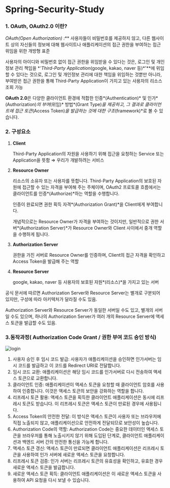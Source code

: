 # Spring-Security-Study
### ****1. OAuth, OAuth2.0 이란?****

**OAuth*(Open Authorization) :*** 사용자들이 비밀번호를 제공하지 않고, 다른 웹사이트 상의 자신들의 정보에 대해 웹사이트나 애플리케이션의 접근 권한을 부여하는 접근 위임을 위한 개방형 표준

사용자의 아이디와 비밀번호 없이 접근 권한을 위임받을 수 있다는 것은, 로그인 및 개인정보 관리 책임을 **'Third-Party Application*(google, kakao, naver 등)*'**에 위임할 수 있다는 것으로, 로그인 및 개인정보 관리에 대한 책임을 위임하는 것뿐만 아니라, 부여받은 접근 권한을 통해 Third-Party Application이 가지고 있는 사용자의 리소스 조회 가능 

**OAuth 2.0**은 다양한 클라이언트 환경에 적합한 인증*(Authentication)* 및 인가*(Authorization)*의 부여*(위임)* 방법*(Grant Type)*을 제공하고, 그 결과로 클라이언트에 접근 토큰*(Access Token)*을 발급하는 것에 대한 구조*(framework)*로 볼 수 있습니다.

### 2. 구성요소

1. **Client**
    
    Third-Party Application의 자원을 사용하기 위해 접근을 요청하는 Service 또는 Application을 뜻함  ⇒ 우리가 개발하려는 서비스
    
2. **Resource Owner**
    
    리소스의 소유자 또는 사용자를 뜻합니다. Third-Party Application의 보호된 자원에 접근할 수 있는 자격을 부여해 주는 주체이며, OAuth2 프로토콜 흐름에서는 클라이언트를 인증*(Authorize)*하는 역할을 수행합니다.
    
    인증이 완료되면 권한 획득 자격*(Authorization Grant)*을 Client에게 부여합니다.
    
    개념적으로는 Resource Owner가 자격을 부여하는 것이지만, 일반적으로 권한 서버*(Authorization Server)*가 Resource Owner와 Client 사이에서 중개 역할을 수행하게 됩니다.
    
3. **Authorization Server**
    
    권한을 가진 서버로 Resource Owner를 인증하며, Client의 접근 자격을 확인하고 Access Token을 발급해 주는 역할
    
4. **Resource Server**
    
    google, kakao, naver 등 사용자의 보호된 자원*(리소스)*을 가지고 있는 서버
    

공식 문서에 따르면 Authorization Server와 Resource Server는 별개로 구분되어 있지만, 구성에 따라 아키텍처가 달라질 수도 있음.

Authorization Server와 Resource Server가 동일한 서버일 수도 있고, 별개의 서버일 수도 있으며, 하나의 Authorization Server가 여러 개의 Resource Server에 액세스 토큰을 발급할 수도 있음.

### 3.동작과정( **Authorization Code Grant / 권한 부여 코드 승인 방식)**
![login](https://github.com/yj0111/Spring-Security-Study/assets/118320449/a96c16e8-6264-427c-8f24-70532ae00366)


1. 사용자 승인 후 임시 코드 발급: 사용자가 애플리케이션을 승인하면 인가서버는 임시 코드를 발급하고 이 코드를 Redirect URI로 전달합니다.
2. 임시 코드 교환: 애플리케이션은 해당 임시 코드를 인가서버로 다시 전송하여 액세스 토큰으로 교환합니다.
3. 클라이언트 인증: 애플리케이션이 액세스 토큰을 요청할 때 클라이언트 암호를 사용하여 인증합니다. 이것은 액세스 토큰의 보안을 강화하는 역할을 합니다.
4. 리프레시 토큰 활용: 액세스 토큰을 획득한 클라이언트 애플리케이션은 동시에 리프레시 토큰도 받습니다. 이 리프레시 토큰은 액세스 토큰이 만료된 경우에 사용됩니다.
5. Access Token의 안전한 전달: 이 방식은 액세스 토큰이 사용자 또는 브라우저에 직접 노출되지 않고, 애플리케이션으로 안전하게 전달되므로 보안성이 높습니다.
6. Authorization Code의 역할: Authorization Code는 중요한 데이터인 액세스 토큰을 브라우저를 통해 노출시키지 않기 위해 도입된 단계로, 클라이언트 애플리케이션과 백엔드 서버 간의 안전한 통신을 가능케 합니다.
7. 액세스 토큰 갱신: 액세스 토큰이 만료되면 클라이언트 애플리케이션은 리프레시 토큰을 사용하여 인가 서버에 새로운 액세스 토큰을 요청합니다.
8. 리프레시 토큰 검증: 인가 서버는 리프레시 토큰의 유효성을 확인하고, 유효한 경우 새로운 액세스 토큰을 발급합니다.
9. 새로운 액세스 토큰 획득: 클라이언트 애플리케이션은 이 새로운 액세스 토큰을 사용하여 API 요청을 다시 보낼 수 있습니다.
